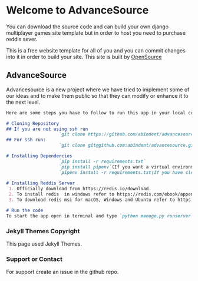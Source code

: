 # Welcome to AdvanceSource

You can download the source code and can build your own django multiplayer games site template but in order to host you need to purchase reddis sever.

This is a free website template for all of you and you can commit changes into it in order to build your site. This site is built by [OpenSource](https://osourcegames.firebaseapp.com)

## AdvanceSource

Advancesource is a new project where we have tried to implement some of our ideas and to make them public so that they can modify or enhance it to the next level.

```markdown
Here are some steps you have to follow to run this app in your local computer

# Cloning Repository
## If you are not using ssh run
                    `git clone https://github.com/abindent/advancesource.git`
## For ssh run:
                    `git clone git@github.com:abindent/advancesource.git `

# Installing Dependencies
                    `pip install -r requirements.txt`
                    `pip install pipenv`(If you want a virtual environment)
                    `pipenv install -r requirements.txt(If you have cloned our repository and installed pipenv)`
                    
# Installing Reddis Server 
 1. Officially download from https://redis.io/download.
 2. To install redis  in windows refer to https://redis.com/ebook/appendix-a/a-3-installing-on-windows/a-3-2-installing-redis-on-window .
 3. To download redis msi for macOS, Windows and Ubuntu refer to https://www.kindacode.com/article/how-to-install-redis-on-macos-windows-and-ubuntu .

# Run the code
To start the app open in terminal and type `python manage.py runserver`

```

### Jekyll Themes Copyright

This page used Jekyll Themes.

### Support or Contact
For support create an issue in the github repo.
